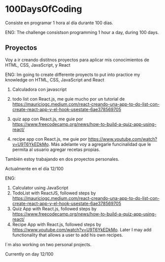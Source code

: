 # 100DaysOfCoding

Consiste en programar  1 hora al día durante 100 días. 

ENG: The challenge consistson programming 1 hour a day, during 100 days. 

## Proyectos
Voy a ir creando distitnos proyectos para aplicar mis conocimientos de HTML, CSS, JavaScript, y React

ENG: Im going to create differente proyects to put into practice my knowledge on HTML, CSS, JavaScript and React

1. Calculadora con javascript

2. todo list con React.js, me guie mucho por un tutorial de https://mauriciogc.medium.com/react-creando-una-app-to-do-list-con-create-react-app-y-el-hook-usestate-6ae378569705

3. quiz app con React.js, me guie por https://www.freecodecamp.org/news/how-to-build-a-quiz-app-using-react/

4. recipe app con React.js, me guie por https://www.youtube.com/watch?v=U9T6YkEDkMo. Más adelante voy a agregarle funcinalidad que le permita al usuario agregar recetas propias. 

También estoy trabajando en dos proyectos personales.

Actualmente en el día 12/100 

ENG: 
1. Calculator using JavaScript
2. TodoList with ReactJS, followed steps by https://mauriciogc.medium.com/react-creando-una-app-to-do-list-con-create-react-app-y-el-hook-usestate-6ae378569705
3. Quiz App with React.js, followed steps by https://www.freecodecamp.org/news/how-to-build-a-quiz-app-using-react/
4. Recipe App with React.js, followed steps by https://www.youtube.com/watch?v=U9T6YkEDkMo. Later I may add functionality  that allows a user to add his own recipes.

I´m also working  on two personal projects.

Currently on day 12/100